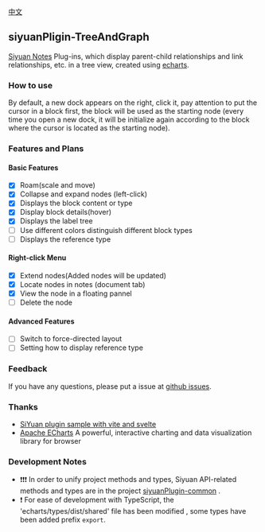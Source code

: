 [中文](https://github.com/etchnight/siyuanPlugin-networkCustom/blob/main/README.md)

## siyuanPligin-TreeAndGraph

[Siyuan Notes](https://b3log.org/siyuan/) Plug-ins, which display parent-child relationships and link relationships, etc. in a tree view, created using [echarts](https://echarts.apache.org/zh/index.html).

### How to use

By default, a new dock appears on the right, click it, pay attention to put the cursor in a block first, the block will be used as the starting node (every time you open a new dock, it will be initialize again according to the block where the cursor is located as the starting node).

### Features and Plans

#### Basic Features

- [x] Roam(scale and move)
- [x] Collapse and expand nodes (left-click)
- [x] Displays the block content or type
- [x] Display block details(hover)
- [x] Displays the label tree
- [ ] Use different colors distinguish different block types
- [ ] Displays the reference type

#### Right-click Menu

- [x] Extend nodes(Added nodes will be updated)
- [x] Locate nodes in notes (document tab)
- [x] View the node in a floating pannel
- [ ] Delete the node

#### Advanced Features

- [ ] Switch to force-directed layout
- [ ] Setting how to display reference type

### Feedback

If you have any questions, please put a issue at [github issues](https://github.com/etchnight/siyuanPlugin-networkCustom/issues).

### Thanks

- [SiYuan plugin sample with vite and svelte](https://github.com/siyuan-note/plugin-sample-vite-svelte)
- [Apache ECharts](https://github.com/apache/echarts) A powerful, interactive charting and data visualization library for browser

### Development Notes

- ❗❗❗ In order to unify project methods and types, Siyuan API-related methods and types are in the project [siyuanPlugin-common](https://github.com/etchnight/siyuanPlugin-common) .
- ❗ For ease of development with TypeScript, the 'echarts/types/dist/shared' file has been modified , some types have been added prefix `export`.

